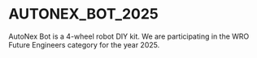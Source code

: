 # AUTONEX_BOT_2025
AutoNex Bot is a 4-wheel robot DIY kit. We are participating in the WRO Future Engineers category for the year 2025.
